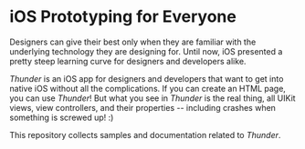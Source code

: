 iOS Prototyping for Everyone
============================

Designers can give their best only when they are familiar with the underlying technology they are designing for. Until now, iOS presented a pretty steep learning curve for designers and developers alike.

_Thunder_ is an iOS app for designers and developers that want to get into native iOS without all the complications. If you can create an HTML page, you can use _Thunder_! But what you see in _Thunder_ is the real thing, all UIKit views, view controllers, and their properties -- including crashes when something is screwed up! :)

This repository collects samples and documentation related to _Thunder_.
